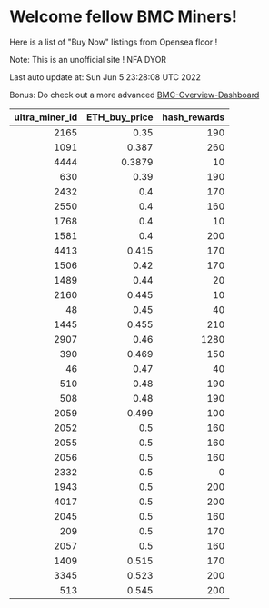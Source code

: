 # Welcome fellow BMC Miners!
Here is a list of "Buy Now" listings from Opensea floor !

Note: This is an unofficial site ! NFA DYOR

Last auto update at: Sun Jun  5 23:28:08 UTC 2022

Bonus: Do check out a more advanced [BMC-Overview-Dashboard](https://dune.com/defifunk/BMC-Overview-Dashboard)


|   ultra_miner_id |   ETH_buy_price |   hash_rewards |
|-----------------:|----------------:|---------------:|
|             2165 |          0.35   |            190 |
|             1091 |          0.387  |            260 |
|             4444 |          0.3879 |             10 |
|              630 |          0.39   |            190 |
|             2432 |          0.4    |            170 |
|             2550 |          0.4    |            160 |
|             1768 |          0.4    |             10 |
|             1581 |          0.4    |            200 |
|             4413 |          0.415  |            170 |
|             1506 |          0.42   |            170 |
|             1489 |          0.44   |             20 |
|             2160 |          0.445  |             10 |
|               48 |          0.45   |             40 |
|             1445 |          0.455  |            210 |
|             2907 |          0.46   |           1280 |
|              390 |          0.469  |            150 |
|               46 |          0.47   |             40 |
|              510 |          0.48   |            190 |
|              508 |          0.48   |            190 |
|             2059 |          0.499  |            100 |
|             2052 |          0.5    |            160 |
|             2055 |          0.5    |            160 |
|             2056 |          0.5    |            160 |
|             2332 |          0.5    |              0 |
|             1943 |          0.5    |            200 |
|             4017 |          0.5    |            200 |
|             2045 |          0.5    |            160 |
|              209 |          0.5    |            170 |
|             2057 |          0.5    |            160 |
|             1409 |          0.515  |            170 |
|             3345 |          0.523  |            200 |
|              513 |          0.545  |            200 |